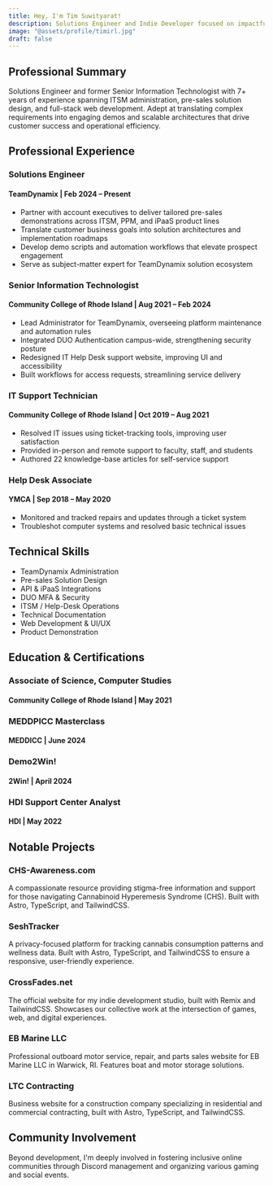 ```yaml
---
title: Hey, I'm Tim Suwityarat!
description: Solutions Engineer and Indie Developer focused on impactful digital projects, combining technical expertise with healthcare advocacy and community building.
image: "@assets/profile/timirl.jpg"
draft: false
---
```


## Professional Summary

Solutions Engineer and former Senior Information Technologist with 7+ years of experience spanning ITSM administration, pre-sales solution design, and full-stack web development. Adept at translating complex requirements into engaging demos and scalable architectures that drive customer success and operational efficiency.

## Professional Experience

### Solutions Engineer
#### TeamDynamix | Feb 2024 – Present

- Partner with account executives to deliver tailored pre-sales demonstrations across ITSM, PPM, and iPaaS product lines
- Translate customer business goals into solution architectures and implementation roadmaps
- Develop demo scripts and automation workflows that elevate prospect engagement
- Serve as subject-matter expert for TeamDynamix solution ecosystem

### Senior Information Technologist
#### Community College of Rhode Island | Aug 2021 – Feb 2024

- Lead Administrator for TeamDynamix, overseeing platform maintenance and automation rules
- Integrated DUO Authentication campus-wide, strengthening security posture
- Redesigned IT Help Desk support website, improving UI and accessibility
- Built workflows for access requests, streamlining service delivery

### IT Support Technician
#### Community College of Rhode Island | Oct 2019 – Aug 2021

- Resolved IT issues using ticket-tracking tools, improving user satisfaction
- Provided in-person and remote support to faculty, staff, and students
- Authored 22 knowledge-base articles for self-service support

### Help Desk Associate
#### YMCA | Sep 2018 – May 2020

- Monitored and tracked repairs and updates through a ticket system
- Troubleshot computer systems and resolved basic technical issues

## Technical Skills

- TeamDynamix Administration
- Pre-sales Solution Design
- API & iPaaS Integrations
- DUO MFA & Security
- ITSM / Help-Desk Operations
- Technical Documentation
- Web Development & UI/UX
- Product Demonstration

## Education & Certifications

### Associate of Science, Computer Studies
#### Community College of Rhode Island | May 2021

### MEDDPICC Masterclass
#### MEDDICC | June 2024

### Demo2Win!
#### 2Win! | April 2024

### HDI Support Center Analyst
#### HDI | May 2022

## Notable Projects

### CHS-Awareness.com
A compassionate resource providing stigma-free information and support for those navigating Cannabinoid Hyperemesis Syndrome (CHS). Built with Astro, TypeScript, and TailwindCSS.

### SeshTracker
A privacy-focused platform for tracking cannabis consumption patterns and wellness data. Built with Astro, TypeScript, and TailwindCSS to ensure a responsive, user-friendly experience.

### CrossFades.net
The official website for my indie development studio, built with Remix and TailwindCSS. Showcases our collective work at the intersection of games, web, and digital experiences.

### EB Marine LLC
Professional outboard motor service, repair, and parts sales website for EB Marine LLC in Warwick, RI. Features boat and motor storage solutions.

### LTC Contracting
Business website for a construction company specializing in residential and commercial contracting, built with Astro, TypeScript, and TailwindCSS.

## Community Involvement
Beyond development, I'm deeply involved in fostering inclusive online communities through Discord management and organizing various gaming and social events.
